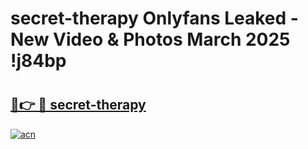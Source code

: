 # secret-therapy Onlyfans Leaked - New Video & Photos March 2025 !j84bp

# <h2><a href="https://9bl26t.iuczelnia.edu.pl?title=secret-therapy&ref=j84bp">🔗👉 🔴 secret-therapy</a></h2>

[![acn](https://github.com/user-attachments/assets/0f9c940e-d8b0-45ae-aac7-cd30a18b3e1c)](https://9bl26t.iuczelnia.edu.pl?title=secret-therapy&ref=j84bp)

